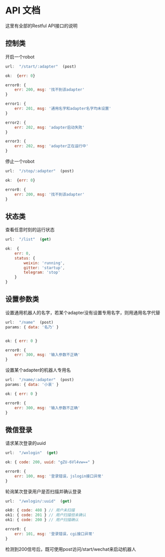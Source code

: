 API 文档
==========


这里有全部的Restful API接口的说明


## 控制类

开启一个robot

```js
url:  "/start/:adapter"  (post)

ok:  {err: 0}

error0: {
    err: 200, msg: '找不到该adapter'
}

error1: {
    err: 201, msg: '通用名字和adapter名字均未设置'
}

error2: {
    err: 202, msg: 'adapter启动失败'
}

error3: {
    err: 202, msg: 'adapter正在运行中'
}
```


停止一个robot

```js
url:  "/stop/:adapter"  (post)

ok:  {err: 0}

error0: {
    err: 200, msg: '找不到该adapter'
}
```


## 状态类

查看任意时刻的运行状态


```js
url:  "/list"  (get)

ok:  {
    err: 0, 
    status: {
        weixin: 'running',
        gitter: 'startup',
        telegram: 'stop'   
    }
}
```


## 设置参数类

设置通用机器人的名字，若某个adapter没有设置专用名字，则用通用名字代替

```js
url:  "/name"  (post)
params: { data: '名乃' }


ok: { err: 0 }

error0: {
    err: 300, msg: '输入参数不正确'
}
```

设置某个adapter的机器人专用名


```js
url:  "/name/:adapter"  (post)
params: { data: '小哀' }

ok: { err: 0 }

error0: {
    err: 300, msg: '输入参数不正确'
}
```


## 微信登录

请求某次登录的uuid

```js
url:  "/wxlogin"  (get)

ok: { code: 200, uuid: "gZU-6Vl4vw==" }

error0: {
    err: 100, msg: '登录错误，jslogin接口异常'
}
```

轮询某次登录用户是否扫描并确认登录

```js
url:  "/wxlogin/:uuid"  (get)

ok0: { code: 408 } // 用户未扫描
ok1: { code: 201 } // 用户扫描但未确认
ok1: { code: 200 } // 用户扫描确认

error0: {
    err: 101, msg: '登录错误，cgi接口异常'
}
```

检测到200信号后，既可使用post访问/start/wechat来启动机器人